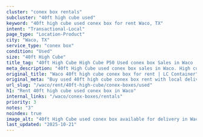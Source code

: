 ```yaml
---
cluster: "conex box rentals"
subcluster: "40ft high cube used"
keyword: "40ft high cube used conex box for rent Waco, TX"
intent: "Transactional-Local"
page_type: "Location-Product"
city: "Waco, TX"
service_type: "conex box"
condition: "Used"
size: "40ft High Cube"
title_tag: "40ft High Cube High Cube P50 Used conex box Sales in Waco | LC Container"
meta_description: "40ft High Cube used conex box sales in Waco. High cube containers with extra height. Fast delivery, competitive pricing. Serving conex boxes area. Quote ID: GV0. Call (214) 524-4168 for your free quote today."
original_title: "Waco 40ft high cube conex box for rent | LC Container"
original_meta: "Buy used 40ft high cube conex box rent with local delivery in Waco, TX. LC Container — local Since 2003. Request a fast quote today."
url_slug: "/waco/rent/40ft-high-cube/conex-boxes/used"
h1: "Rent 40ft high cube used conex box in Waco"
internal_links: "/waco/conex-boxes/rentals"
priority: 3
notes: "3"
noindex: true
image_alt: "40ft High Cube used conex box available for delivery in Waco"
last_updated: "2025-10-21"
---
```


<!-- TODO: Add unique city/inventory copy, images, and internal links here. -->

